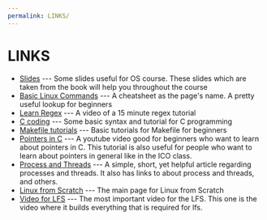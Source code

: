 ```yaml
---
permalink: LINKS/
---
```


# LINKS
- [Slides](https://www.os-book.com/OS10/slide-dir/) --- Some slides useful for OS course. These slides which are taken
from the book will help you throughout the course
- [Basic Linux Commands](https://linuxopsys.com/topics/basic-linux-commands) --- A cheatsheet as the page's name. A pretty useful lookup for beginners
- [Learn Regex](https://youtu.be/bgBWp9EIlMM) --- A video of a 15 minute regex tutorial
- [C coding](https://www.w3schools.com/c/) --- Some basic syntax and tutorial for C programming
- [Makefile tutorials](https://opensource.com/article/18/8/what-how-makefile) --- Basic tutorials for Makefile for beginners
- [Pointers in C](https://www.youtube.com/watch?v=KGhacRRMnDw) --- A youtube video good for beginners who want to learn about pointers in C. This tutorial is also useful for people who want to learn about pointers in general like in the ICO class.
- [Process and Threads](https://learn.microsoft.com/en-us/windows/win32/procthread/processes-and-threads) --- A simple, short, yet helpful article regarding processes and threads. It also has links to about process and threads, and others.
- [Linux from Scratch](https://www.linuxfromscratch.org/) --- The main page for Linux from Scratch
- [Video for LFS](https://www.youtube.com/watch?v=uggsnHSELos) --- The most important video for the LFS. This one is the video where it builds everything that is required for lfs.
